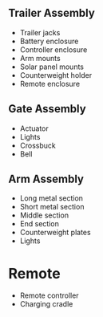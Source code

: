 ## Trailer Assembly

- Trailer jacks
- Battery enclosure
- Controller enclosure
- Arm mounts
- Solar panel mounts
- Counterweight holder
- Remote enclosure

## Gate Assembly

- Actuator
- Lights
- Crossbuck
- Bell

## Arm Assembly

- Long metal section
- Short metal section
- Middle section
- End section
- Counterweight plates
- Lights

# Remote

- Remote controller
- Charging cradle

